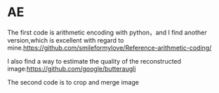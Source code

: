 # AE
The first code is arithmetic encoding with python，and I find another version,which is excellent with regard to mine.https://github.com/smileformylove/Reference-arithmetic-coding/ 

I also find a way to estimate the quality of the reconstructed image:https://github.com/google/butteraugli

The second code is to crop and merge image
